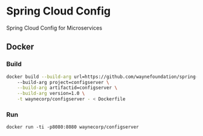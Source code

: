 # Spring Cloud Config

Spring Cloud Config for Microservices

## Docker

### Build

```bash
docker build --build-arg url=https://github.com/waynefoundation/spring-cloud-config.git \ 
    --build-arg project=configserver \
    --build-arg artifactid=configserver \
    --build-arg version=1.0 \
    -t waynecorp/configserver - < Dockerfile
```

### Run

```
docker run -ti -p8080:8080 waynecorp/configserver
```